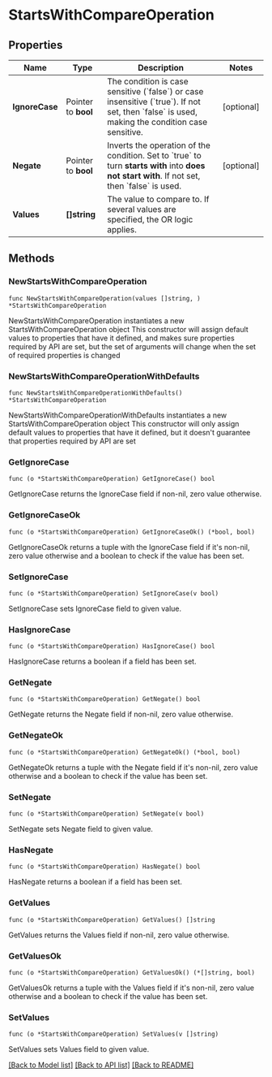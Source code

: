 # StartsWithCompareOperation

## Properties

Name | Type | Description | Notes
------------ | ------------- | ------------- | -------------
**IgnoreCase** | Pointer to **bool** | The condition is case sensitive (&#x60;false&#x60;) or case insensitive (&#x60;true&#x60;).   If not set, then &#x60;false&#x60; is used, making the condition case sensitive. | [optional] 
**Negate** | Pointer to **bool** | Inverts the operation of the condition. Set to &#x60;true&#x60; to turn **starts with** into **does not start with**.    If not set, then &#x60;false&#x60; is used. | [optional] 
**Values** | **[]string** | The value to compare to.   If several values are specified, the OR logic applies. | 

## Methods

### NewStartsWithCompareOperation

`func NewStartsWithCompareOperation(values []string, ) *StartsWithCompareOperation`

NewStartsWithCompareOperation instantiates a new StartsWithCompareOperation object
This constructor will assign default values to properties that have it defined,
and makes sure properties required by API are set, but the set of arguments
will change when the set of required properties is changed

### NewStartsWithCompareOperationWithDefaults

`func NewStartsWithCompareOperationWithDefaults() *StartsWithCompareOperation`

NewStartsWithCompareOperationWithDefaults instantiates a new StartsWithCompareOperation object
This constructor will only assign default values to properties that have it defined,
but it doesn't guarantee that properties required by API are set

### GetIgnoreCase

`func (o *StartsWithCompareOperation) GetIgnoreCase() bool`

GetIgnoreCase returns the IgnoreCase field if non-nil, zero value otherwise.

### GetIgnoreCaseOk

`func (o *StartsWithCompareOperation) GetIgnoreCaseOk() (*bool, bool)`

GetIgnoreCaseOk returns a tuple with the IgnoreCase field if it's non-nil, zero value otherwise
and a boolean to check if the value has been set.

### SetIgnoreCase

`func (o *StartsWithCompareOperation) SetIgnoreCase(v bool)`

SetIgnoreCase sets IgnoreCase field to given value.

### HasIgnoreCase

`func (o *StartsWithCompareOperation) HasIgnoreCase() bool`

HasIgnoreCase returns a boolean if a field has been set.

### GetNegate

`func (o *StartsWithCompareOperation) GetNegate() bool`

GetNegate returns the Negate field if non-nil, zero value otherwise.

### GetNegateOk

`func (o *StartsWithCompareOperation) GetNegateOk() (*bool, bool)`

GetNegateOk returns a tuple with the Negate field if it's non-nil, zero value otherwise
and a boolean to check if the value has been set.

### SetNegate

`func (o *StartsWithCompareOperation) SetNegate(v bool)`

SetNegate sets Negate field to given value.

### HasNegate

`func (o *StartsWithCompareOperation) HasNegate() bool`

HasNegate returns a boolean if a field has been set.

### GetValues

`func (o *StartsWithCompareOperation) GetValues() []string`

GetValues returns the Values field if non-nil, zero value otherwise.

### GetValuesOk

`func (o *StartsWithCompareOperation) GetValuesOk() (*[]string, bool)`

GetValuesOk returns a tuple with the Values field if it's non-nil, zero value otherwise
and a boolean to check if the value has been set.

### SetValues

`func (o *StartsWithCompareOperation) SetValues(v []string)`

SetValues sets Values field to given value.



[[Back to Model list]](../README.md#documentation-for-models) [[Back to API list]](../README.md#documentation-for-api-endpoints) [[Back to README]](../README.md)


